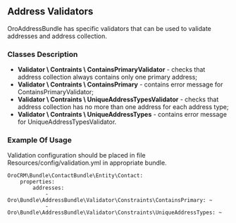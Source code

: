 Address Validators
------------------

OroAddressBundle has specific validators that can be used to validate addresses and address collection.

### Classes Description

* **Validator \ Contraints \ ContainsPrimaryValidator** - checks that address collection always contains only one primary address;
* **Validator \ Contraints \ ContainsPrimary** - contains error message for ContainsPrimaryValidator;
* **Validator \ Contraints \ UniqueAddressTypesValidator** - checks that address collection has no more than one address for each address type;
* **Validator \ Contraints \ UniqueAddressTypes** - contains error message for UniqueAddressTypesValidator.

### Example Of Usage

Validation configuration should be placed in file Resources/config/validation.yml in appropriate bundle.

```
OroCRM\Bundle\ContactBundle\Entity\Contact:
    properties:
        addresses:
            - Oro\Bundle\AddressBundle\Validator\Constraints\ContainsPrimary: ~
            - Oro\Bundle\AddressBundle\Validator\Constraints\UniqueAddressTypes: ~
```
